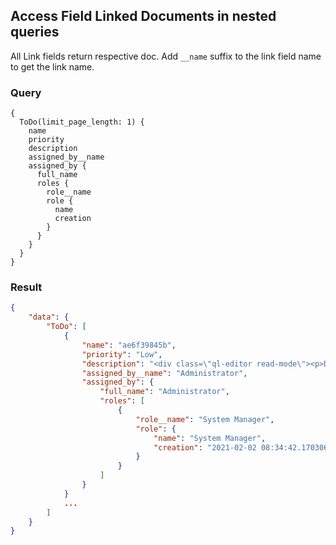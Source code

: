## Access Field Linked Documents in nested queries

All Link fields return respective doc. Add `__name` suffix to the link field name to get the link name.

### Query

```gql
{
  ToDo(limit_page_length: 1) {
    name
    priority
    description
    assigned_by__name
    assigned_by {
      full_name
      roles {
        role__name
        role {
          name
          creation
        }
      }
    }
  }
}
```

### Result

```json
{
    "data": {
        "ToDo": [
            {
                "name": "ae6f39845b",
                "priority": "Low",
                "description": "<div class=\"ql-editor read-mode\"><p>Do this</p></div>",
                "assigned_by__name": "Administrator",
                "assigned_by": {
                    "full_name": "Administrator",
                    "roles": [
                        {
                            "role__name": "System Manager",
                            "role": {
                                "name": "System Manager",
                                "creation": "2021-02-02 08:34:42.170306",
                            }
                        }
                    ]
                }
            }
            ...
        ]
    }
}
```
